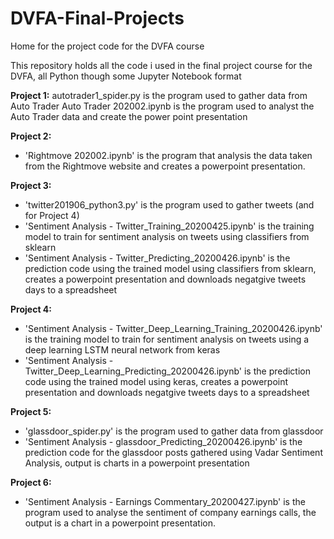 # DVFA-Final-Projects
Home for the project code for the DVFA course

This repository holds all the code i used in the final project course for the DVFA, all Python though some Jupyter Notebook format


**Project 1:**
autotrader1_spider.py is the program used to gather data from Auto Trader
Auto Trader 202002.ipynb is the program used to analyst the Auto Trader data and create the power point presentation

**Project 2:**
- 'Rightmove 202002.ipynb' is the program that analysis the data taken from the Rightmove website and creates a powerpoint presentation.

**Project 3:**
- 'twitter201906_python3.py' is the program used to gather tweets (and for Project 4)
- 'Sentiment Analysis - Twitter_Training_20200425.ipynb' is the training model to train for sentiment analysis on tweets using classifiers from sklearn
- 'Sentiment Analysis - Twitter_Predicting_20200426.ipynb' is the prediction code using the trained model using classifiers from sklearn, creates a powerpoint presentation and downloads negatgive tweets days to a spreadsheet

**Project 4:**
- 'Sentiment Analysis - Twitter_Deep_Learning_Training_20200426.ipynb' is the training model to train for sentiment analysis on tweets using a deep learning LSTM neural network from keras
- 'Sentiment Analysis - Twitter_Deep_Learning_Predicting_20200426.ipynb' is the prediction code using the trained model using keras, creates a powerpoint presentation and downloads negatgive tweets days to a spreadsheet

**Project 5:**
- 'glassdoor_spider.py' is the program used to gather data from glassdoor
- 'Sentiment Analysis - glassdoor_Predicting_20200426.ipynb' is the prediction code for the glassdoor posts gathered using Vadar Sentiment Analysis, output is charts in a powerpoint presentation

**Project 6:**
- 'Sentiment Analysis - Earnings Commentary_20200427.ipynb' is the program used to analyse the sentiment of company earnings calls, the output is a chart in a powerpoint presentation.
